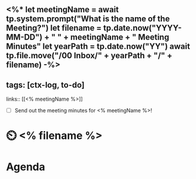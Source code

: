 <%*
let meetingName = await tp.system.prompt("What is the name of the Meeting?")
let filename = tp.date.now("YYYY-MM-DD") + " " + meetingName + " Meeting Minutes"
let yearPath = tp.date.now("YY")
await tp.file.move("/00 Inbox/" + yearPath + "/" + filename)
-%>
---
tags: [ctx-log, to-do]
---
links:: [[<% meetingName %>]]

- [ ] Send out the meeting minutes for <% meetingName %>!

# ⏲️ <% filename %>

# Agenda


